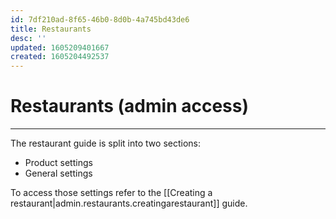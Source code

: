 ```yaml
---
id: 7df210ad-8f65-46b0-8d0b-4a745bd43de6
title: Restaurants
desc: ''
updated: 1605209401667
created: 1605204492537
---
```


# Restaurants (admin access)

---

The restaurant guide is split into two sections:
- Product settings
- General settings

To access those settings refer to the [[Creating a restaurant|admin.restaurants.creatingarestaurant]] guide.